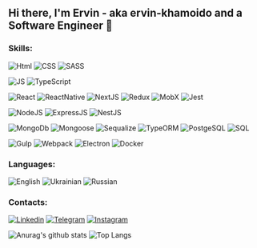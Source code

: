 ## Hi there, I'm Ervin - aka ervin-khamoido and a Software Engineer 👋

### Skills:

![Html](https://img.shields.io/badge/Html-003772?style=for-the-badge&logo=HTML5)
![CSS](https://img.shields.io/badge/CSS-003772?style=for-the-badge&logo=css3&logoColor=007bff)
![SASS](https://img.shields.io/badge/SASS/SCSS-003772?style=for-the-badge&logo=sass)

![JS](https://img.shields.io/badge/javascript-003772?style=for-the-badge&logo=javascript)
![TypeScript](https://img.shields.io/badge/TypeScript-003772?style=for-the-badge&logo=TypeScript)

![React](https://img.shields.io/badge/React-003772?style=for-the-badge&logo=React)
![ReactNative](https://img.shields.io/badge/ReactNative-003772?style=for-the-badge&logo=ReactNative)
![NextJS](https://img.shields.io/badge/NextJS-003772?style=for-the-badge&logo=NextJS)
![Redux](https://img.shields.io/badge/Redux-003772?style=for-the-badge&logo=Redux&logoColor=593D88)
![MobX](https://img.shields.io/badge/MobX-003772?style=for-the-badge&logo=MobX)
![Jest](https://img.shields.io/badge/Jest-003772?style=for-the-badge&logo=Jest)

![NodeJS](https://img.shields.io/badge/NodeJS-003772?style=for-the-badge&logo=nodejs)
![ExpressJS](https://img.shields.io/badge/ExpressJS-003772?style=for-the-badge&logo=Express)
![NestJS](https://img.shields.io/badge/Nest-003772?style=for-the-badge&logo=NestJS)

![MongoDb](https://img.shields.io/badge/MongoDb-003772?style=for-the-badge&logo=MongoDb)
![Mongoose](https://img.shields.io/badge/Mongoose-003772?style=for-the-badge&logo=Mongoose)
![Sequalize](https://img.shields.io/badge/Sequalize-003772?style=for-the-badge&logo=Sequalize)
![TypeORM](https://img.shields.io/badge/TypeORM-003772?style=for-the-badge&logo=TypeORM)
![PostgeSQL](https://img.shields.io/badge/PostgeSQL-003772?style=for-the-badge&logo=PostgeSQL)
![SQL](https://img.shields.io/badge/SQL-003772?style=for-the-badge&logo=SQL)


![Gulp](https://img.shields.io/badge/Gulp-003772?style=for-the-badge&logo=Gulp)
![Webpack](https://img.shields.io/badge/Webpack-003772?style=for-the-badge&logo=Webpack)
![Electron](https://img.shields.io/badge/Electron-003772?style=for-the-badge&logo=Electron)
![Docker](https://img.shields.io/badge/Docker-003772?style=for-the-badge&logo=Docker)

### Languages:
![English](https://img.shields.io/badge/English (intermediate)-003772?style=for-the-badge&logo=English)
![Ukrainian](https://img.shields.io/badge/Ukrainian (advanced)-003772?style=for-the-badge&logo=Russian)
![Russian](https://img.shields.io/badge/Russian (native)-003772?style=for-the-badge&logo=Russian)


### Contacts:

[![Linkedin](https://img.shields.io/badge/Linkedin-003772?style=for-the-badge&logo=Linkedin)](https://www.linkedin.com/in/ervin-khamoido-b67700188/)
[![Telegram](https://img.shields.io/badge/Telegram-003772?style=for-the-badge&logo=Telegram)](https://t.me/ervin_khamoido)
[![Instagram](https://img.shields.io/badge/Instagram-003772?style=for-the-badge&logo=Instagram)](https://www.instagram.com/ervin_khamoido/)

![Anurag's github stats](https://github-readme-stats.vercel.app/api?username=ervin-khamoido&show_icons=true&theme=tokyonight)
![Top Langs](https://github-readme-stats.vercel.app/api/top-langs/?username=ervin-khamoido&layout=compact&langs_count=10&theme=tokyonight)
